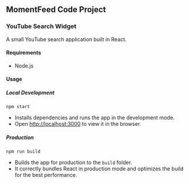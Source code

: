 ## MomentFeed Code Project

### YouTube Search Widget

A small YouTube search application built in React.

#### Requirements

- Node.js

#### Usage

##### Local Development

```
npm start
```

- Installs dependencies and runs the app in the development mode.<br>
- Open [http://localhost:3000](http://localhost:3000) to view it in the browser.

##### Production

```
npm run build
```

- Builds the app for production to the `build` folder.<br>
- It correctly bundles React in production mode and optimizes the build for the best performance.
